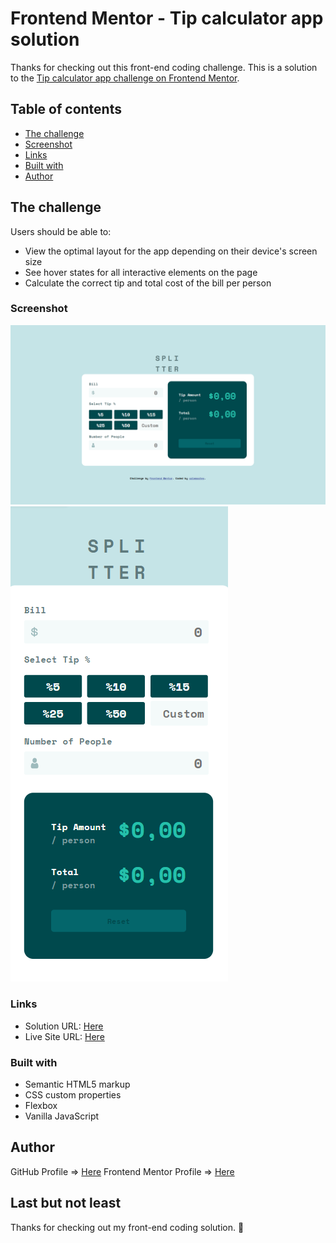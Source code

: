 # Frontend Mentor - Tip calculator app solution

Thanks for checking out this front-end coding challenge. This is a solution to the [Tip calculator app challenge on Frontend Mentor](https://www.frontendmentor.io/challenges/tip-calculator-app-ugJNGbJUX).

## Table of contents
  - [The challenge](#the-challenge)
  - [Screenshot](#screenshot)
  - [Links](#links)
  - [Built with](#built-with)
  - [Author](#author)

## The challenge
Users should be able to: 

- View the optimal layout for the app depending on their device's screen size
- See hover states for all interactive elements on the page
- Calculate the correct tip and total cost of the bill per person

### Screenshot

![](./ss-desktop.jpg)
![](./ss-mobile.jpg)

### Links

- Solution URL: [Here](https://www.frontendmentor.io/solutions/tipcalculatorappfrontendmentor-Oyxcazg6Id)
- Live Site URL: [Here](https://ozlemxates.github.io/Tip-Calculator-App-FrontendMentor/)

### Built with

- Semantic HTML5 markup
- CSS custom properties
- Flexbox
- Vanilla JavaScript

## Author

GitHub Profile => [Here](https://github.com/ozlemxates)
Frontend Mentor Profile => [Here](https://www.frontendmentor.io/profile/ozlemxates)

## Last but not least 

Thanks for checking out my front-end coding solution.
 🚀